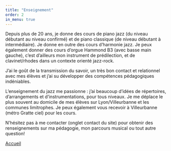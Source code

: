 ```yaml
---
title: "Enseignement"
order: 2
in_menu: true
---
```

<p1>Depuis plus de 20 ans, je donne des cours de piano jazz (du niveau débutant au niveau confirmé) et de piano classique (de niveau débutant à intermédiaire).
Je donne en outre des cours d’harmonie jazz. Je peux également donner des cours d’orgue Hammond B3 (avec basse main gauche), c’est d’ailleurs mon instrument de prédilection, et de clavinet/rhodes dans un contexte orienté jazz-rock.</p1> 

<p1>J’ai le goût de la transmission du savoir, un très bon contact et relationnel avec mes élèves et j’ai su développer des compétences pédagogiques indéniables.
</p1> 

<p1> L’enseignement du jazz me passionne : j’ai beaucoup d’idées de répertoires, d’arrangements et d’instrumentations, pour tous niveaux.
</p1> 
 
<p1> Je me déplace le plus souvent au domicile de mes élèves sur Lyon/Villeurbanne et les communes limitrophes. Je peux également vous recevoir à Villeurbanne (métro Gratte ciel) pour les cours.
</p1> 


<p1> N’hésitez pas à me contacter (onglet contact du site) pour obtenir des renseignements sur ma pédagogie, mon parcours musical ou tout autre question!</p1>

<a href="index.html" class="bouton">Accueil</a> 